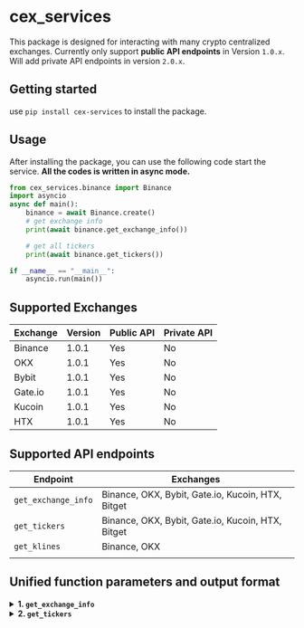 # cex_services
This package is designed for interacting with many crypto centralized exchanges. Currently only support **public API endpoints** in Version `1.0.x`. Will add private API endpoints in version `2.0.x`.

## Getting started
use ```pip install cex-services``` to install the package.

## Usage
After installing the package, you can use the following code start the service.
**All the codes is written in async mode.**
```python
from cex_services.binance import Binance
import asyncio
async def main():
    binance = await Binance.create()
    # get exchange info
    print(await binance.get_exchange_info())

    # get all tickers
    print(await binance.get_tickers())

if __name__ == "__main__":
    asyncio.run(main())
```

## Supported Exchanges
| Exchange | Version | Public API | Private API |
|----------|---------|------------|-------------|
| Binance  | 1.0.1   | Yes        | No          |
| OKX      | 1.0.1   | Yes        | No          |
| Bybit    | 1.0.1   | Yes        | No          |
| Gate.io  | 1.0.1   | Yes        | No          |
| Kucoin   | 1.0.1   | Yes        | No          |
| HTX      | 1.0.1   | Yes        | No          |

## Supported API endpoints
| Endpoint            | Exchanges                                         |
|---------------------|---------------------------------------------------|
| `get_exchange_info` | Binance, OKX, Bybit, Gate.io, Kucoin, HTX, Bitget |
| `get_tickers`       | Binance, OKX, Bybit, Gate.io, Kucoin, HTX, Bitget |
| `get_klines`        | Binance, OKX                                      |
                                    |


## Unified function parameters and output format
<details>
<summary><strong>1. <code>get_exchange_info</code></strong></summary>

#### Input
| Parameter     | Required | Default | Description                                  |
|---------------|----------|---------|----------------------------------------------|
| `market_type` | No       | `None`  | should be value in `spot`, `perp`, `futures` |

#### Output (Nested Dictionary)
| Field             | Type    | Description                                                                                                                                     |
|-------------------|---------|-------------------------------------------------------------------------------------------------------------------------------------------------|
| `instrument_id`   | `str`   | The key of the dictionary. Format: `{base}/{quote}:{settle}-{delivery}`                                                                         |
| `active`          | `bool`  | Indicates whether this instrument is currently tradable.                                                                                        |
| `is_spot`         | `bool`  | Indicates whether this instrument is in the spot market.                                                                                        |
| `is_margin`       | `bool`  | Indicates whether margin trading is available for this instrument.                                                                              |
| `is_futures`      | `bool`  | Indicates whether this instrument is in the futures market.                                                                                     |
| `is_perp`         | `bool`  | Indicates whether this instrument is in the perpetual market.                                                                                   |
| `is_linear`       | `bool`  | Returns `True` if this instrument is settled in a stable currency.                                                                              |
| `is_inverse`      | `bool`  | Returns `True` if this instrument is settled in a coin.                                                                                         |
| `symbol`          | `str`   | The unified symbol of the trading pair. Format: `{base}/{quote}`                                                                                |
| `base`            | `str`   | The base currency of the instrument.                                                                                                            |
| `quote`           | `str`   | The quote currency of the instrument.                                                                                                           |
| `settle`          | `str`   | The settlement currency for the instrument.                                                                                                     |
| `multiplier`      | `int`   | The multiplier, typically indicating the quantity of the base currency included in one instrument unit.                                         |
| `leverage`        | `float` | The maximum leverage available for trading.                                                                                                     |
| `listing_time`    | `int`   | The listing time, represented as a 13-digit integer.                                                                                            |
| `expiration_time` | `int`   | The expiration time, represented as a 13-digit integer.                                                                                         |
| `contract_size`   | `float` | The contract size, with a default value of `1`. Indicates the amount of base currency per contract, usually applicable to `perp` and `futures`. |
| `tick_size`       | `float` | The minimum increment by which the price can change.                                                                                            |
| `min_order_size`  | `float` | The minimum size for an order.                                                                                                                  |
| `max_order_size`  | `float` | The maximum size for an order.                                                                                                                  |
| `raw_data`        | `dict`  | The unprocessed raw data associated with the instrument.                                                                                        |
</details>

<details>
<summary><strong>2. <code>get_tickers</code></strong></summary>

#### Input
| Parameter     | Required | Default | Description                                  |
|---------------|----------|---------|----------------------------------------------|
| `market_type` | No       | `None`  | should be value in `spot`, `perp`, `futures` |

#### Output (nested dict)
| Field                  | Type    | Description                                                             |
|------------------------|---------|-------------------------------------------------------------------------|
| `instrument_id`        | `str`   | The key of the dictionary. Format: `{base}/{quote}:{settle}-{delivery}` |
| `symbol`               | `str`   | The raw symbol from the exchange.                                       |
| `open_time`            | `int`   | The opening time of the trading pair, in 13 digits.                     |
| `close_time`           | `int`   | The closing time of the trading pair, in 13 digits.                     |
| `open`                 | `float` | The opening price of the trading pair in 24hr.                          |
| `high`                 | `float` | The highest price of the trading pair in 24hr.                          |
| `low`                  | `float` | The lowest price of the trading pair in 24hr.                           |
| `last_price`           | `float` | The last price of the trading pair.                                     |
| `base_volume`          | `float` | The trading volume of the base currency in 24hr.                        |
| `quote_volume`         | `float` | The trading volume of the quote currency in 24hr.                       |
| `price_change`         | `float` | The price change of the trading pair in 24hr.                           |
| `price_change_percent` | `float` | The price change percentage of the trading pair in 24hr.                |
| `raw_data`             | `dict`  | The unprocessed raw data associated with the trading pair.              |

</details>

